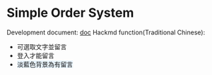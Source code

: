 # Simple Order System

Development document: [doc](https://hackmd.io/@fishx/SimpleOrderSystem/edit)
Hackmd function(Traditional Chinese):
- 可選取文字並留言
- 登入才能留言
- <span style="background-color:#e8f4fe;">淡藍色背景為有留言</span>
